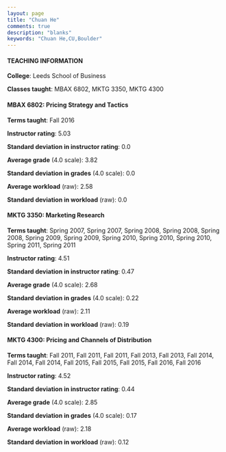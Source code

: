 ```yaml
---
layout: page
title: "Chuan He" 
comments: true
description: "blanks"
keywords: "Chuan He,CU,Boulder"
---
```

<head>
<script src="https://ajax.googleapis.com/ajax/libs/jquery/2.1.3/jquery.min.js"></script>
<script src="https://dl.dropboxusercontent.com/s/pc42nxpaw1ea4o9/highcharts.js?dl=0"></script>
<!-- <script src="../assets/js/highcharts.js"></script> -->
<style type="text/css">@font-face {
	font-family: "Bebas Neue";
	src: url(https://www.filehosting.org/file/details/544349/BebasNeue Regular.otf) format("opentype");
	}
	h1.Bebas { 
		font-family: "Bebas Neue", Verdana, Tahoma;
	}
</style>
</head>
	   
#### TEACHING INFORMATION

**College**: Leeds School of Business

**Classes taught**: MBAX 6802, MKTG 3350, MKTG 4300

#### MBAX 6802: Pricing Strategy and Tactics

**Terms taught**: Fall 2016

**Instructor rating**: 5.03

**Standard deviation in instructor rating**: 0.0

**Average grade** (4.0 scale): 3.82

**Standard deviation in grades** (4.0 scale): 0.0

**Average workload** (raw): 2.58

**Standard deviation in workload** (raw): 0.0

#### MKTG 3350: Marketing Research

**Terms taught**: Spring 2007, Spring 2007, Spring 2008, Spring 2008, Spring 2008, Spring 2009, Spring 2009, Spring 2010, Spring 2010, Spring 2010, Spring 2011, Spring 2011

**Instructor rating**: 4.51

**Standard deviation in instructor rating**: 0.47

**Average grade** (4.0 scale): 2.68

**Standard deviation in grades** (4.0 scale): 0.22

**Average workload** (raw): 2.11

**Standard deviation in workload** (raw): 0.19

#### MKTG 4300: Pricing and Channels of Distribution

**Terms taught**: Fall 2011, Fall 2011, Fall 2011, Fall 2013, Fall 2013, Fall 2014, Fall 2014, Fall 2014, Fall 2015, Fall 2015, Fall 2015, Fall 2016, Fall 2016

**Instructor rating**: 4.52

**Standard deviation in instructor rating**: 0.44

**Average grade** (4.0 scale): 2.85

**Standard deviation in grades** (4.0 scale): 0.17

**Average workload** (raw): 2.18

**Standard deviation in workload** (raw): 0.12


